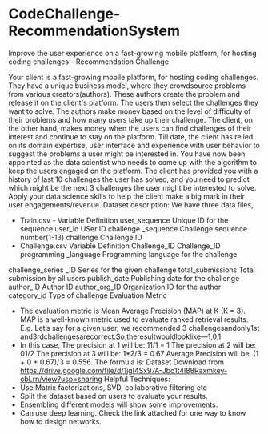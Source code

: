 # CodeChallenge-RecommendationSystem
Improve the user experience on a fast-growing mobile platform, for hosting coding challenges - Recommendation Challenge

Your client is a fast-growing mobile platform, for hosting coding challenges. They have a unique business model, where they crowdsource problems from various creators(authors). These authors create the problem and release it on the client's platform. The users then select the challenges they want to solve. The authors make money based on the level of difficulty of their problems and how many users take up their challenge.
The client, on the other hand, makes money when the users can find challenges of their interest and continue to stay on the platform. Till date, the client has relied on its domain expertise, user interface and experience with user behavior to suggest the problems a user might be interested in. You have now been appointed as the data scientist who needs to come up with the algorithm to keep the users engaged on the platform.
The client has provided you with a history of last 10 challenges the user has solved, and you need to predict which might be the next 3 challenges the user might be interested to solve. Apply your data science skills to help the client make a big mark in their user engagements/revenue.
Dataset description:
We have three data files,
- Train.csv -
Variable
Definition
user_sequence
Unique ID for the sequence
user_id
USer ID
challenge _sequence
Challenge sequence number(1-13)
challenge
Challenge ID
- Challenge.csv
Variable
Definition
Challenge_ID
Challenge_ID
programming _language
Programming language for the challenge
 
challenge_series _ID
Series for the given challenge
total_submissions
Total submission by all users
publish_date
Publishing date for the challenge
author_ID
Author ID
author_org_ID
Organization ID for the author
category_id
Type of challenge
Evaluation Metric
- The evaluation metric is Mean Average Precision (MAP) at K (K = 3). MAP is a well-known metric used to evaluate ranked retrieval results. E.g. Let’s say for a given user, we recommended 3 challengesandonly1s​t​and3r​d​challengesarecorrect.So,theresultwouldlooklike—1,0,1
- In this case, The precision at 1 will be: 1​1/1 = 1 The precision at 2 will be: 0​1/2 The precision at 3 will be: 1*2/3 = 0.67 Average Precision will be: (1 + 0 + 0.67)/3 = 0.556. The formula is:
Dataset Download from https://drive.google.com/file/d/1jgI4Sx97A-Jbo1t4l88Raxmkey-cbLrn/view?usp=sharing
Helpful Techniques:
- Use Matrix factorizations, SVD, collaborative filtering etc
- Split the dataset based on users to evaluate your results.
- Ensembling different models will show some improvements.
- Can use deep learning. Check the link attached for one way to know how to design networks.
